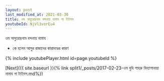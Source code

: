 ```yaml
---
layout: post
last_modified_at: 2021-03-30
title: ওম অসুরেন্দ্রনাম বন্দনায় নামায গা টাইমস
youtubeId: NjVl3vorEu4
---
```

 
 
 ওম অসুরেন্দ্রনাম বন্দনায় নামায  
 
 -  কে হলেন আসুর রাজাদের কারাদণ্ডের কারণ 
 
  
 
  
 
 
 
 
 
 


{% include youtubePlayer.html id=page.youtubeId %}
 
[Next]({{ site.baseurl }}{% link  split1/_posts/2017-02-23-ওম যুধি শাহরু বিন্যাশানায়া নামায গা টাইমস.md%})
 
